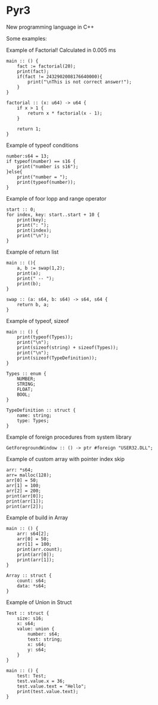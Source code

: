 # Pyr3
New programming language in C++

Some examples:

Example of Factorial! Calculated in 0.005 ms

```
main :: () {
    fact := factorial(20);
    print(fact);
    if(fact != 2432902008176640000){
        print("\nThis is not correct answer!");
    }
}

factorial :: (x: u64) -> u64 {
    if x > 1 {
        return x * factorial(x - 1);
    }

    return 1;
}
```

Example of typeof conditions
```
number:s64 = 13;
if typeof(number) == s16 {
    print("number is s16");
}else{
    print("number = ");
    print(typeof(number));
}
```

Example of foor lopp and range operator
```
start :: 0;
for index, key: start..start + 10 {
    print(key);
    print(": ");
    print(index);
    print("\n");
}
```

Example of return list
```
main :: (){
    a, b := swap(1,2);
    print(a);
    print(" -- ");
    print(b);
}

swap :: (a: s64, b: s64) -> s64, s64 {
    return b, a;
}
```

Example of typeof, sizeof
```
main :: () {
    print(typeof(Types));
    print("\n");
    print(sizeof(string) + sizeof(Types));
    print("\n");
    print(sizeof(TypeDefinition));
}

Types :: enum {
    NUMBER;
    STRING;
    FLOAT;
    BOOL;
}

TypeDefinition :: struct {
    name: string;
    type: Types;
}
```

Example of foreign procedures from system library
```
GetForegroundWindow :: () -> ptr #foreign "USER32.DLL";
```

Example of custom array with pointer index skip
```
arr: *s64;
arr= malloc(128);
arr[0] = 50;
arr[1] = 100;
arr[2] = 200;
print(arr[0]);
print(arr[1]);
print(arr[2]);
```

Example of build in Array
```
main :: () {
    arr: s64[2];        
    arr[0] = 50;
    arr[1] = 100;
    print(arr.count);
    print(arr[0]);
    print(arr[1]);
}

Array :: struct {
    count: s64;
    data: *s64;
}
```

Example of Union in Struct
```
Test :: struct {
    size: s16;
    x: s64;
    value: union {
        number: s64;
        text: string;        
        x: s64;
        y: s64;
    }
}

main :: () {
    test: Test;
    test.value.x = 36;
    test.value.text = "Hello";
    print(test.value.text);
}
```

